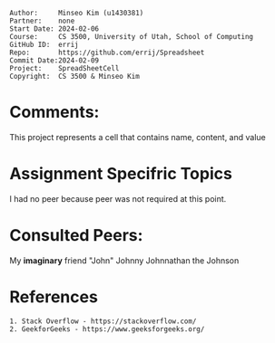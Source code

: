 ﻿```
Author:		Minseo Kim (u1430381)
Partner:	none
Start Date:	2024-02-06
Course:		CS 3500, University of Utah, School of Computing
GitHub ID:	errij
Repo:		https://github.com/errij/Spreadsheet
Commit Date:2024-02-09
Project:	SpreadSheetCell
Copyright:	CS 3500 & Minseo Kim
```

# Comments:

This project represents a cell that contains name, content, and value

# Assignment Specifric Topics

I had no peer because peer was not required at this point.

# Consulted Peers:

My **imaginary** friend "John" Johnny Johnnathan the Johnson

# References
	
	1. Stack Overflow - https://stackoverflow.com/
	2. GeekforGeeks - https://www.geeksforgeeks.org/